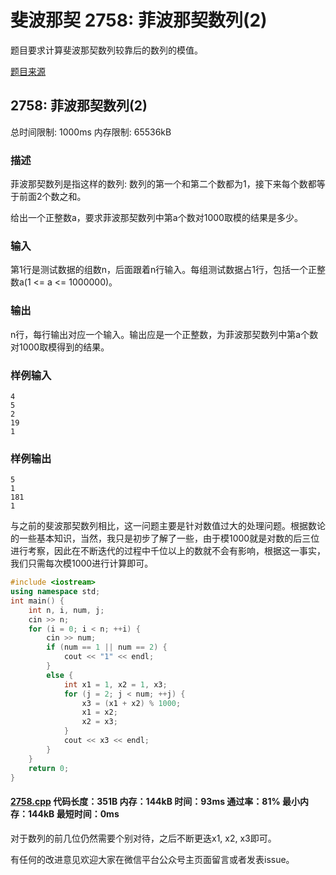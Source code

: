 # 斐波那契 2758: 菲波那契数列(2)

题目要求计算斐波那契数列较靠后的数列的模值。

[题目来源](http://bailian.openjudge.cn/practice/2758/)

## 2758: 菲波那契数列(2)

总时间限制: 1000ms    内存限制: 65536kB

### 描述

菲波那契数列是指这样的数列: 数列的第一个和第二个数都为1，接下来每个数都等于前面2个数之和。

给出一个正整数a，要求菲波那契数列中第a个数对1000取模的结果是多少。

### 输入

第1行是测试数据的组数n，后面跟着n行输入。每组测试数据占1行，包括一个正整数a(1 <= a <= 1000000)。

### 输出

n行，每行输出对应一个输入。输出应是一个正整数，为菲波那契数列中第a个数对1000取模得到的结果。

### 样例输入
```
4
5
2
19
1
```
### 样例输出
```
5
1
181
1
```
与之前的斐波那契数列相比，这一问题主要是针对数值过大的处理问题。根据数论的一些基本知识，当然，我只是初步了解了一些，由于模1000就是对数的后三位进行考察，因此在不断迭代的过程中千位以上的数就不会有影响，根据这一事实，我们只需每次模1000进行计算即可。
```cpp
#include <iostream>
using namespace std;
int main() {
	int n, i, num, j;
	cin >> n;
	for (i = 0; i < n; ++i) {
		cin >> num;
		if (num == 1 || num == 2) {
			cout << "1" << endl;
		}
		else {
			int x1 = 1, x2 = 1, x3;
			for (j = 2; j < num; ++j) {
				x3 = (x1 + x2) % 1000;
				x1 = x2;
				x2 = x3;
			}
			cout << x3 << endl;
		}
	}
	return 0;
}
```
#### [2758.cpp](/Code/2700-2799/2758.cpp) 代码长度：351B 内存：144kB 时间：93ms 通过率：81% 最小内存：144kB  最短时间：0ms

对于数列的前几位仍然需要个别对待，之后不断更迭x1, x2, x3即可。

有任何的改进意见欢迎大家在微信平台公众号主页面留言或者发表issue。
